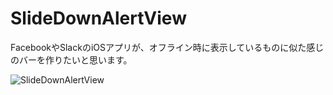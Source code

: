 # SlideDownAlertView
 
FacebookやSlackのiOSアプリが、オフライン時に表示しているものに似た感じのバーを作りたいと思います。

![SlideDownAlertView](https://github.com/snoozelag/SlideDownAlertView/blob/master/README_resources/SlideDownAlertView20160929.gif)
